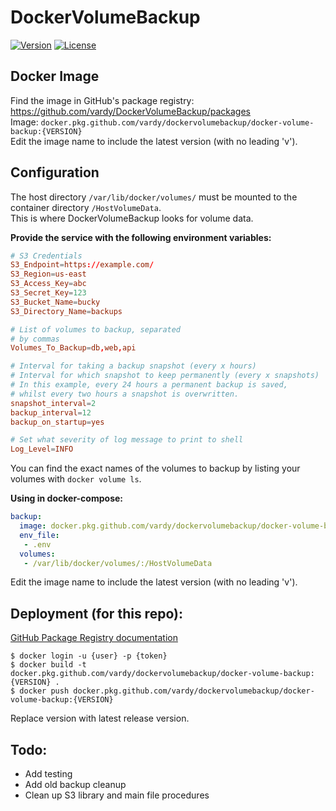 # DockerVolumeBackup

[![Version](https://img.shields.io/github/v/tag/vardy/dockervolumebackup?label=version&style=flat-square)](https://github.com/vardy/DockerVolumeBackup/packages) [![License](https://img.shields.io/github/license/vardy/dockervolumebackup?style=flat-square)](https://github.com/vardy/DockerVolumeBackup/blob/master/LICENSE)

## Docker Image

Find the image in GitHub's package registry: https://github.com/vardy/DockerVolumeBackup/packages    
Image: `docker.pkg.github.com/vardy/dockervolumebackup/docker-volume-backup:{VERSION}`    
Edit the image name to include the latest version (with no leading 'v').

## Configuration

The host directory `/var/lib/docker/volumes/` must be mounted to the container directory `/HostVolumeData`.    
This is where DockerVolumeBackup looks for volume data.

**Provide the service with the following environment variables:**
```toml
# S3 Credentials
S3_Endpoint=https://example.com/
S3_Region=us-east
S3_Access_Key=abc
S3_Secret_Key=123
S3_Bucket_Name=bucky
S3_Directory_Name=backups

# List of volumes to backup, separated
# by commas
Volumes_To_Backup=db,web,api

# Interval for taking a backup snapshot (every x hours)
# Interval for which snapshot to keep permanently (every x snapshots)
# In this example, every 24 hours a permanent backup is saved,
# whilst every two hours a snapshot is overwritten.
snapshot_interval=2
backup_interval=12
backup_on_startup=yes

# Set what severity of log message to print to shell
Log_Level=INFO
```

You can find the exact names of the volumes to backup by listing your volumes with `docker volume ls`.

**Using in docker-compose:**

```yml
backup:
  image: docker.pkg.github.com/vardy/dockervolumebackup/docker-volume-backup:{VERSION}
  env_file:
   - .env
  volumes:
   - /var/lib/docker/volumes/:/HostVolumeData
```

Edit the image name to include the latest version (with no leading 'v').

## Deployment (for this repo):

[GitHub Package Registry documentation](https://help.github.com/en/articles/configuring-docker-for-use-with-github-package-registry)

```
$ docker login -u {user} -p {token}
$ docker build -t docker.pkg.github.com/vardy/dockervolumebackup/docker-volume-backup:{VERSION} .
$ docker push docker.pkg.github.com/vardy/dockervolumebackup/docker-volume-backup:{VERSION}
```

Replace version with latest release version.

## Todo:    
 - Add testing
 - Add old backup cleanup
 - Clean up S3 library and main file procedures
